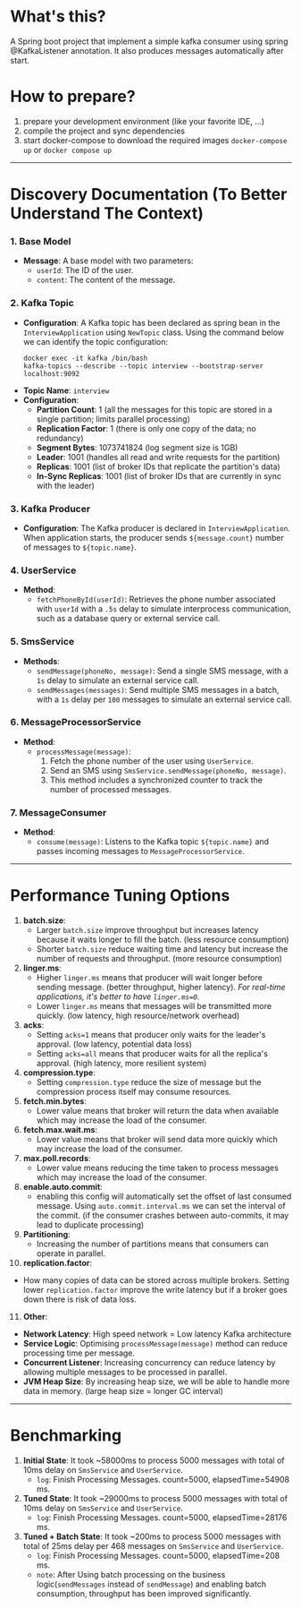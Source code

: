 # What's this?
A Spring boot project that implement a simple kafka consumer using spring @KafkaListener annotation. 
It also produces messages automatically after start.

# How to prepare?
1. prepare your development environment (like your favorite IDE, ...)
2. compile the project and sync dependencies
3. start docker-compose to download the required images ```docker-compose up``` or `docker compose up`
---
# Discovery Documentation (To Better Understand The Context)
### 1. Base Model
- **Message**: A base model with two parameters:
    - `userId`: The ID of the user.
    - `content`: The content of the message.

### 2. Kafka Topic
- **Configuration**: A Kafka topic has been declared as spring bean in the `InterviewApplication` using `NewTopic` class. Using the command below we can identify the topic configuration:
  ```shell
  docker exec -it kafka /bin/bash
  kafka-topics --describe --topic interview --bootstrap-server localhost:9092
  ```
- **Topic Name**: `interview`
- **Configuration**:
    - **Partition Count**: 1 (all the messages for this topic are stored in a single partition; limits parallel processing)
    - **Replication Factor**: 1 (there is only one copy of the data; no redundancy)
    - **Segment Bytes**: 1073741824 (log segment size is 1GB)
    - **Leader**: 1001 (handles all read and write requests for the partition)
    - **Replicas**: 1001 (list of broker IDs that replicate the partition's data)
    - **In-Sync Replicas**: 1001 (list of broker IDs that are currently in sync with the leader)

### 3. Kafka Producer
- **Configuration**: The Kafka producer is declared in `InterviewApplication`. When application starts, the producer sends `${message.count}` number of messages to `${topic.name}`.

### 4. UserService
- **Method**:
    - `fetchPhoneById(userId)`: Retrieves the phone number associated with `userId` with a `.5s` delay to simulate interprocess communication, such as a database query or external service call.

### 5. SmsService
- **Methods**:
    - `sendMessage(phoneNo, message)`: Send a single SMS message, with a `1s` delay to simulate an external service call.
    - `sendMessages(messages)`: Send multiple SMS messages in a batch, with a `1s` delay per `100` messages to simulate an external service call.

### 6. MessageProcessorService
- **Method**:
    - `processMessage(message)`:
        1. Fetch the phone number of the user using `UserService`.
        2. Send an SMS using `SmsService.sendMessage(phoneNo, message)`.
        3. This method includes a synchronized counter to track the number of processed messages.

### 7. MessageConsumer
- **Method**:
    - `consume(message)`: Listens to the Kafka topic `${topic.name}` and passes incoming messages to `MessageProcessorService`.
---
# Performance Tuning Options
1. **batch.size**: 
   - Larger `batch.size` improve throughput but increases latency because it waits longer to fill the batch. (less resource consumption)
   - Shorter `batch.size` reduce waiting time and latency but increase the number of requests and throughput. (more resource consumption)
2. **linger.ms**:
   - Higher `linger.ms` means that producer will wait longer before sending message. (better throughput, higher latency). *For real-time applications, it's better to have `linger.ms=0`.*
   - Lower `linger.ms` means that messages will be transmitted more quickly. (low latency, high resource/network overhead)
3. **acks**: 
   - Setting `acks=1` means that producer only waits for the leader's approval. (low latency, potential data loss)
   - Setting `acks=all` means that producer waits for all the replica's approval. (high latency, more resilient system)
4. **compression.type**:
   - Setting `compression.type` reduce the size of message but the compression process itself may consume resources.
5. **fetch.min.bytes**:
   - Lower value means that broker will return the data when available which may increase the load of the consumer.
6. **fetch.max.wait.ms**:
   - Lower value means that broker will send data more quickly which may increase the load of the consumer.
7. **max.poll.records**: 
   - Lower value means reducing the time taken to process messages which may increase the load of the consumer.
8. **enable.auto.commit**:
   - enabling this config will automatically set the offset of last consumed message. Using `auto.commit.interval.ms` we can set the interval of the commit. (if the consumer crashes between auto-commits, it may lead to duplicate processing)
9. **Partitioning**:
   - Increasing the number of partitions means that consumers can operate in parallel.
10. **replication.factor**:
   - How many copies of data can be stored across multiple brokers. Setting lower `replication.factor` improve the write latency but if a broker goes down there is risk of data loss.
11. **Other**:
   - **Network Latency**: High speed network = Low latency Kafka architecture
   - **Service Logic**: Optimising `processMessage(message)` method can reduce processing time per message.
   - **Concurrent Listener**: Increasing concurrency can reduce latency by allowing multiple messages to be processed in parallel.
   - **JVM Heap Size**: By increasing heap size, we will be able to handle more data in memory. (large heap size = longer GC interval) 
---
# Benchmarking
1. **Initial State**: It took ~58000ms to process 5000 messages with total of 10ms delay on `SmsService` and `UserService`.
    - `log`: Finish Processing Messages. count=5000, elapsedTime=54908 ms.
2. **Tuned State**: It took ~29000ms to process 5000 messages with total of 10ms delay on `SmsService` and `UserService`.
    - `log`: Finish Processing Messages. count=5000, elapsedTime=28176 ms.
3. **Tuned + Batch State**: It took ~200ms to process 5000 messages with total of 25ms delay per 468 messages on `SmsService` and `UserService`.
    - `log`: Finish Processing Messages. count=5000, elapsedTime=208 ms. 
    - `note`: After Using batch processing on the business logic(`sendMessages` instead of `sendMessage`) and enabling batch consumption, throughput has been improved significantly.
